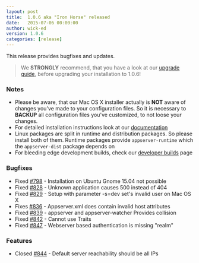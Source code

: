 ```yaml
---
layout: post
title:  1.0.6 aka "Iron Horse" released
date:   2015-07-06 00:00:00
author: wick-ed
version: 1.0.6
categories: [release]
---
```


This release provides bugfixes and updates.

> We **STRONGLY** recommend, that you have a look at our [upgrade guide](https://github.com/appserver-io/appserver/blob/1.0/UPGRADE-1.0.6.md), before upgrading your installation to 1.0.6!

### Notes

* Please be aware, that our Mac OS X installer actually is **NOT** aware of changes you've made to your configuration files. So it is necessary to **BACKUP** all configuration files you've customized, to not loose your changes.
* For detailed installation instructions look at our [documentation](http://appserver.io/get-started/documentation.html)
* Linux packages are split in runtime and distribution packages. So please install both of them. Runtime packages provide `appserver-runtime` which the `appserver-dist` package depends on
* For bleeding edge development builds, check our [developer builds](http://builds.appserver.io) page

### Bugfixes

* Fixed [#798](https://github.com/appserver-io/appserver/issues/798) - Installation on Ubuntu Gnome 15.04 not possible
* Fixed [#828](https://github.com/appserver-io/appserver/issues/828) - Unknown application causes 500 instead of 404
* Fixed [#829](https://github.com/appserver-io/appserver/issues/829) - Setup with parameter -s=dev set's invalid user on Mac OS X
* Fixes [#836](https://github.com/appserver-io/appserver/issues/836) - Appserver.xml does contain invalid host attributes
* Fixed [#839](https://github.com/appserver-io/appserver/issues/839) - appserver and appserver-watcher Provides collision
* Fixed [#842](https://github.com/appserver-io/appserver/issues/842) - Cannot use Traits
* Fixed [#847](https://github.com/appserver-io/appserver/issues/847) - Webserver based authentication is missing "realm"

### Features

* Closed [#844](https://github.com/appserver-io/appserver/issues/844) - Default server reachability should be all IPs
